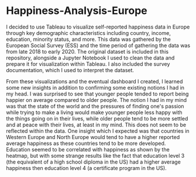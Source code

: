 # Happiness-Analysis-Europe

I decided to use Tableau to visualize self-reported happiness data in Europe through key demographic characteristics including country, income, education, minority status, and more. This data was gathered by the European Social Survey (ESS) and the time period of gathering the data was from late 2018 to early 2020. The original dataset is included in this repository, alongside a Jupyter Notebook I used to clean the data and prepare it for visualization within Tableau. I also included the survey documentation, which I used to interpret the dataset. 

From these visualizations and the eventual dashboard I created, I learned some new insights in addition to confirming some existing notions I had in my head. I was surprised to see that younger people tended to report being happier on average compared to older people. The notion I had in my mind was that the state of the world and the pressures of finding one's passion while trying to make a living would make younger people less happy with the things going on in their lives, while older people tend to be more settled and at peace with their lives, at least in my mind. This does not seem to be reflected within the data. One insight which I expected was that countries in Western Europe and North Europe would tend to have a higher reported average happiness as these countries tend to be more developed. Education seemed to be correlated with happiness as shown by the heatmap, but with some strange results like the fact that education level 3 (the equivalent of a high school diploma in the US) had a higher average happiness then education level 4 (a certificate program in the US). 

